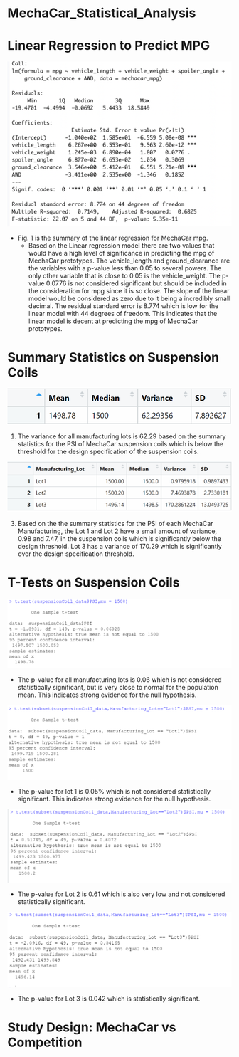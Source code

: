 # MechaCar_Statistical_Analysis

# Linear Regression to Predict MPG

![Image](https://github.com/padilladaniela/MechaCar_Statistical_Analysis/blob/main/Linear_regression.png)

* Fig. 1 is the summary of the linear regression for MechaCar mpg.
  * Based on the Linear regression model there are two values that would have a high level of significance in predicting the mpg of MechaCar      prototypes. The vehicle_length and ground_clearance are the variables with a p-value less than 0.05 to several powers. The only other          variable that is close to 0.05 is the vehicle_weight. The p-value 0.0776 is not considered significant but should be included in the            consideration for mpg since it is so close.
The slope of the linear model would be considered as zero due to it being a incredibly small decimal.
The residual standard error is 8.774 which is low for the linear model with 44 degrees of freedom. This indicates that the linear model is decent at predicting the mpg of MechaCar prototypes.
# Summary Statistics on Suspension Coils
![imagine1](https://github.com/padilladaniela/MechaCar_Statistical_Analysis/blob/main/Fig_2%20PSI%20Summary%20Stats.png)

1. The variance for all manufacturing lots is 62.29 based on the summary statistics for the PSI of MechaCar suspension coils which is below the threshold for the design specification of the suspension coils.

![imagine2](https://github.com/padilladaniela/MechaCar_Statistical_Analysis/blob/main/Fig_3%20PSI%20Lot%20Summary%20Stats.png)

3. Based on the the summary statistics for the PSI of each MechaCar Manufacturing, the Lot 1 and Lot 2 have a small amount of variance, 0.98 and 7.47, in the suspension coils which is significantly below the design threshold. Lot 3 has a variance of 170.29 which is significantly over the design specification threshold.

# T-Tests on Suspension Coils
![imagine3](https://github.com/padilladaniela/MechaCar_Statistical_Analysis/blob/main/Fig_4%20t-test.png)

- The p-value for all manufacturing lots is 0.06 which is not considered statistically significant, but is very close to normal for the population mean. This indicates strong evidence for the null hypothesis.

![imagine4](https://github.com/padilladaniela/MechaCar_Statistical_Analysis/blob/main/Fig_5%20t-test%20lot%201.png)
- The p-value for lot 1 is 0.05% which is not considered statistically significant. This indicates strong evidence for the null hypothesis.

![imagine5](https://github.com/padilladaniela/MechaCar_Statistical_Analysis/blob/main/Fig_6%20t-test%20lot%202.png)
- The p-value for Lot 2 is 0.61 which is also very low and not considered statistically significant.

![imagine5](https://github.com/padilladaniela/MechaCar_Statistical_Analysis/blob/main/Fig_7%20t-test%20lot%207.png)
- The p-value for Lot 3 is 0.042 which is statistically significant.


# Study Design: MechaCar vs Competition

